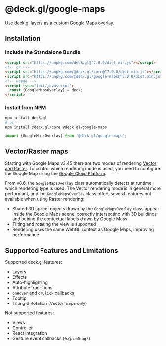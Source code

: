 # @deck.gl/google-maps

Use deck.gl layers as a custom Google Maps overlay.

## Installation

### Include the Standalone Bundle

```html
<script src="https://unpkg.com/deck.gl@^7.0.0/dist.min.js"></script>
<!-- or -->
<script src="https://unpkg.com/@deck.gl/core@^7.0.0/dist.min.js"></script>
<script src="https://unpkg.com/@deck.gl/google-maps@^7.0.0/dist.min.js"></script>
<!-- usage -->
<script type="text/javascript">
  const {GoogleMapsOverlay} = deck;
</script>
```

### Install from NPM

```bash
npm install deck.gl
# or
npm install @deck.gl/core @deck.gl/google-maps
```

```js
import {GoogleMapsOverlay} from '@deck.gl/google-maps';
```

## Vector/Raster maps

Starting with Google Maps v3.45 there are two modes of rendering [Vector and Raster](https://developers.google.com/maps/documentation/javascript/vector-map). To control which rendering mode is used, you need to configure the Google Map using the [Google Cloud Platform](https://developers.google.com/maps/documentation/javascript/webgl).

From v8.6, the `GoogleMapsOverlay` class automatically detects at runtime which rendering type is used. The Vector rendering mode is in general more performant, and the `GoogleMapsOverlay` class offers several features not available when using Raster rendering:

- Shared 3D space: objects drawn by the `GoogleMapsOverlay` class appear inside the Google Maps scene, correctly intersecting with 3D buildings and behind the contextual labels drawn by Google Maps
- Tilting and rotating the view is supported
- Rendering uses the same WebGL context as Google Maps, improving performance

## Supported Features and Limitations

Supported deck.gl features:

- Layers
- Effects
- Auto-highlighting
- Attribute transitions
- `onHover` and `onClick` callbacks
- Tooltip
- Tilting & Rotation (Vector maps only)

Not supported features:

- Views
- Controller
- React integration
- Gesture event callbacks (e.g. `onDrag*`)

